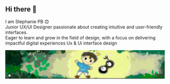 ## Hi there 👋
 I am Stephanie PB 😊 <br>
Junior UX/UI Designer passionate about creating intuitive and user-friendly interfaces. <br> Eager to learn and grow in the field of design, with a focus on delivering impactful digital experiences
Ux & Ui interface design <br>

![image alt](https://github.com/stphpb/stphpb/blob/main/Captura%20de%20pantalla%202025-04-02%20113537.png?raw=true)
<!--
**stphpb/stphpb** is a ✨ _special_ ✨ repository because its `README.md` (this file) appears on your GitHub profile.

Here are some ideas to get you started:

- 🔭 I’m currently working on ...
- 🌱 I’m currently learning ...
- 👯 I’m looking to collaborate on ...
- 🤔 I’m looking for help with ...
- 💬 Ask me about ...
- 📫 How to reach me: ...
- 😄 Pronouns: ...
- ⚡ Fun fact: ...
-->
